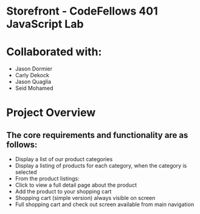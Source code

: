 # Storefront - CodeFellows 401 JavaScript Lab

# Collaborated with:
- Jason Dormier
- Carly Dekock
- Jason Quaglia
- Seid Mohamed

# Project Overview

## The core requirements and functionality are as follows:

- Display a list of our product categories
- Display a listing of products for each category, when the category is selected
- From the product listings:
- Click to view a full detail page about the product
- Add the product to your shopping cart
- Shopping cart (simple version) always visible on screen
- Full shopping cart and check out screen available from main navigation